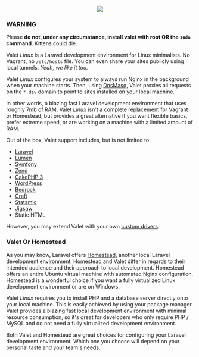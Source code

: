 <p align="center"><img src="https://cdn.rawgit.com/wiki/cpriego/valet-linux/images/valet.svg"></p>

### WARNING
Please **do not, under any circumstance, install valet with root OR the `sudo` command**. Kittens could die.

Valet *Linux* is a Laravel development environment for Linux minimalists. No Vagrant, no `/etc/hosts` file. You can even share your sites publicly using local tunnels. _Yeah, we like it too._

Valet *Linux* configures your system to always run Nginx in the background when your machine starts. Then, using [DnsMasq](https://en.wikipedia.org/wiki/Dnsmasq), Valet proxies all requests on the `*.dev` domain to point to sites installed on your local machine.

In other words, a blazing fast Laravel development environment that uses roughly 7mb of RAM. Valet *Linux* isn't a complete replacement for Vagrant or Homestead, but provides a great alternative if you want flexible basics, prefer extreme speed, or are working on a machine with a limited amount of RAM.

Out of the box, Valet support includes, but is not limited to:

- [Laravel](https://laravel.com)
- [Lumen](https://lumen.laravel.com)
- [Symfony](https://symfony.com)
- [Zend](https://framework.zend.com)
- [CakePHP 3](https://cakephp.org)
- [WordPress](https://wordpress.org)
- [Bedrock](https://roots.io/bedrock/)
- [Craft](https://craftcms.com)
- [Statamic](https://statamic.com)
- [Jigsaw](http://jigsaw.tighten.co)
- Static HTML

However, you may extend Valet with your own [custom drivers](https://laravel.com/docs/5.4/valet#custom-valet-drivers).

<a name="valet-or-homestead"></a>
### Valet Or Homestead

As you may know, Laravel offers [Homestead](https://laravel.com/docs/5.4/homestead), another local Laravel development environment. Homestead and Valet differ in regards to their intended audience and their approach to local development. Homestead offers an entire Ubuntu virtual machine with automated Nginx configuration. Homestead is a wonderful choice if you want a fully virtualized Linux development environment or are on Windows.

Valet _Linux_ requires you to install PHP and a database server directly onto your local machine. This is easily achieved by using your package manager. Valet provides a blazing fast local development environment with minimal resource consumption, so it's great for developers who only require PHP / MySQL and do not need a fully virtualized development environment.

Both Valet and Homestead are great choices for configuring your Laravel development environment. Which one you choose will depend on your personal taste and your team's needs.